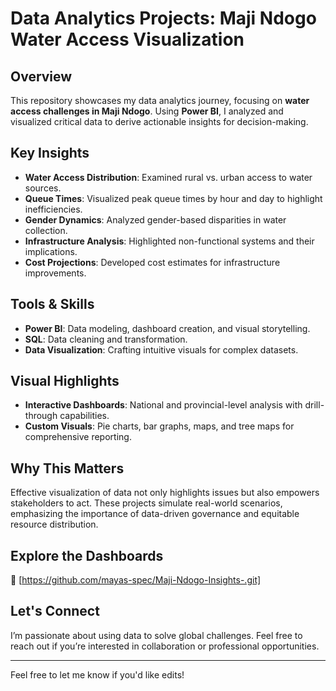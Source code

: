 # Data Analytics Projects: Maji Ndogo Water Access Visualization

## Overview  
This repository showcases my data analytics journey, focusing on **water access challenges in Maji Ndogo**. Using **Power BI**, I analyzed and visualized critical data to derive actionable insights for decision-making.  

## Key Insights  
- **Water Access Distribution**: Examined rural vs. urban access to water sources.  
- **Queue Times**: Visualized peak queue times by hour and day to highlight inefficiencies.  
- **Gender Dynamics**: Analyzed gender-based disparities in water collection.  
- **Infrastructure Analysis**: Highlighted non-functional systems and their implications.  
- **Cost Projections**: Developed cost estimates for infrastructure improvements.  

## Tools & Skills  
- **Power BI**: Data modeling, dashboard creation, and visual storytelling.  
- **SQL**: Data cleaning and transformation.  
- **Data Visualization**: Crafting intuitive visuals for complex datasets.  

## Visual Highlights  
- **Interactive Dashboards**: National and provincial-level analysis with drill-through capabilities.  
- **Custom Visuals**: Pie charts, bar graphs, maps, and tree maps for comprehensive reporting.  

## Why This Matters  
Effective visualization of data not only highlights issues but also empowers stakeholders to act. These projects simulate real-world scenarios, emphasizing the importance of data-driven governance and equitable resource distribution.  

## Explore the Dashboards  
🔗 [https://github.com/mayas-spec/Maji-Ndogo-Insights-.git]  

## Let's Connect  
I’m passionate about using data to solve global challenges. Feel free to reach out if you’re interested in collaboration or professional opportunities.  

---

Feel free to let me know if you'd like edits!
